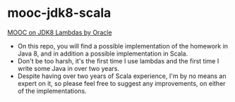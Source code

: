 # mooc-jdk8-scala

[MOOC on JDK8 Lambdas by Oracle](http://bit.ly/1dXQfOB)
 
- On this repo, you will find a possible implementation of the homework in Java 8, and in addition a possible implementation in Scala.
- Don't be too harsh, it's the first time I use lambdas and the first time I write some Java in over two years.
- Despite having over two years of Scala experience, I'm by no means an expert on it, so please feel free to suggest any improvements, on either of the implementations.